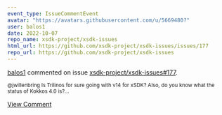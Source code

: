 ```yaml
---
event_type: IssueCommentEvent
avatar: "https://avatars.githubusercontent.com/u/5669480?"
user: balos1
date: 2022-10-07
repo_name: xsdk-project/xsdk-issues
html_url: https://github.com/xsdk-project/xsdk-issues/issues/177
repo_url: https://github.com/xsdk-project/xsdk-issues
---
```


<a href='https://github.com/balos1' target='_blank'>balos1</a> commented on issue <a href='https://github.com/xsdk-project/xsdk-issues/issues/177' target='_blank'>xsdk-project/xsdk-issues#177</a>.

<small>@jwillenbring Is Trilinos for sure going with v14 for xSDK? Also, do you know what the status of Kokkos 4.0 is?...</small>

<a href='https://github.com/xsdk-project/xsdk-issues/issues/177' target='_blank'>View Comment</a>
